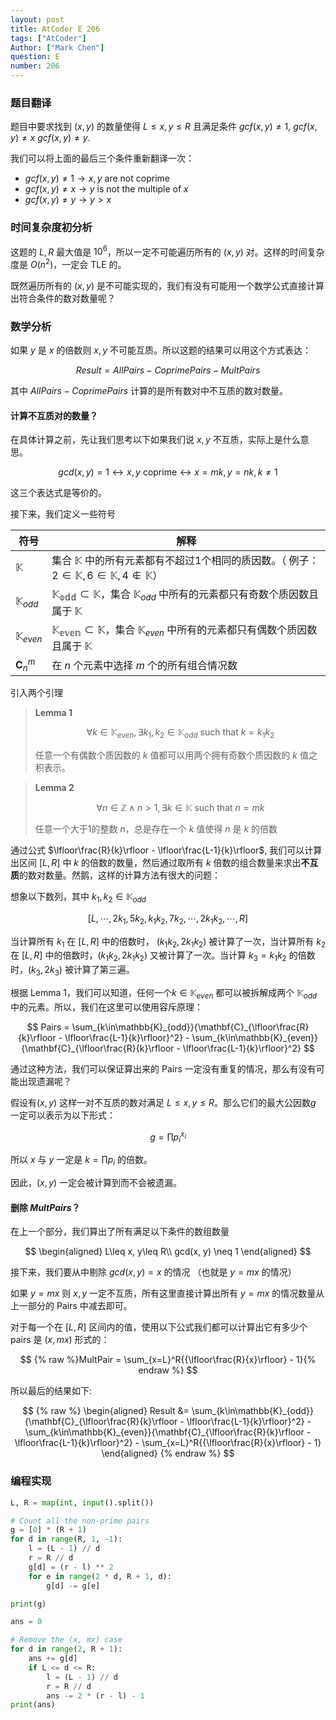 ```yaml
---
layout: post
title: AtCoder E 206
tags: ["AtCoder"]
Author: ["Mark Chen"]
question: E
number: 206
---
```


### 题目翻译

题目中要求找到 $(x, y)$ 的数量使得 $L\leq x, y\leq R$  且满足条件 $gcf(x, y) \neq 1$, $gcf(x, y) \neq x$ $gcf(x, y) \neq y$.

我们可以将上面的最后三个条件重新翻译一次：

* $gcf(x, y) \neq 1 \rightarrow x, y\text{ are not coprime}$
* $gcf(x, y) \neq x \rightarrow y \text{ is not the multiple of }x$
* $gcf(x, y)\neq y \rightarrow y > x$

### 时间复杂度初分析

这题的 $L, R$ 最大值是 $10^6$，所以一定不可能遍历所有的 $(x, y)$ 对。这样的时间复杂度是 $O(n^2)$，一定会 TLE 的。

既然遍历所有的 $(x, y)$ 是不可能实现的，我们有没有可能用一个数学公式直接计算出符合条件的数对数量呢？

### 数学分析

如果 $y$ 是 $x$ 的倍数则 $x, y$ 不可能互质。所以这题的结果可以用这个方式表达：

$$
Result = AllPairs - CoprimePairs - MultPairs
$$

其中 $AllPairs - CoprimePairs$ 计算的是所有数对中不互质的数对数量。

#### 计算不互质对的数量？

在具体计算之前，先让我们思考以下如果我们说 $x, y$ 不互质，实际上是什么意思。

$$
gcd(x, y) = 1 \leftrightarrow x, y \text{ coprime} \leftrightarrow x=mk, y=nk, k\neq 1
$$

这三个表达式是等价的。

接下来，我们定义一些符号

| 符号                | 解释                                                         |
| ------------------- | ------------------------------------------------------------ |
| $\mathbb{K}$        | 集合 $\mathbb{K}$ 中的所有元素都有不超过1个相同的质因数。（ 例子：$2\in \mathbb{K}, 6\in\mathbb{K}, 4\notin \mathbb{K}$） |
| $\mathbb{K}_{odd}$  | $\mathbb{K_{odd}}\subset \mathbb{K}$，集合 $\mathbb{K}_{odd}$ 中所有的元素都只有奇数个质因数且属于 $\mathbb{K}$ |
| $\mathbb{K}_{even}$ | $\mathbb{K_{even}}\subset \mathbb{K}$，集合 $\mathbb{K}_{even}$ 中所有的元素都只有偶数个质因数且属于 $\mathbb{K}$ |
| $\mathbf{C}_n^m$    | 在 $n$ 个元素中选择 $m$ 个的所有组合情况数                   |

引入两个引理

>**Lemma 1**
>
>$$
>\forall k\in\mathbb{K}_{even}, \exists k_1, k_2\in\mathbb{K}_{odd}\text{ such that } k=k_1k_2
>$$
>
>任意一个有偶数个质因数的 $k$ 值都可以用两个拥有奇数个质因数的 $k$ 值之积表示。

> **Lemma 2**
>
> $$
> \forall n\in \mathbb{Z} \wedge n\gt 1, \exists k \in \mathbb{K} \text{ such that } n=mk
> $$
>
> 任意一个大于1的整数 $n$，总是存在一个 $k$ 值使得 $n$ 是 $k$ 的倍数

通过公式 $\lfloor\frac{R}{k}\rfloor - \lfloor\frac{L-1}{k}\rfloor$, 我们可以计算出区间 $[L, R]$ 中 $k$ 的倍数的数量，然后通过取所有 $k$ 倍数的组合数量来求出**不互质**的数对数量。然鹅，这样的计算方法有很大的问题：

想象以下数列，其中 $k_1, k_2\in \mathbb{K}_{odd}$

$$
[L, \cdots, 2k_1, 5k_2, k_1k_2, 7k_2, \cdots, 2k_1k_2, \cdots, R]
$$

当计算所有 $k_1$ 在 $[L, R]$ 中的倍数时， $(k_1k_2, 2k_1k_2)$ 被计算了一次，当计算所有 $k_2$ 在 $[L, R]$ 中的倍数时，$(k_1k_2, 2k_1k_2)$ 又被计算了一次。当计算 $k_3=k_1k_2$ 的倍数时，$(k_3, 2k_3)$ 被计算了第三遍。

根据 Lemma 1，我们可以知道，任何一个$k\in\mathbb{K}_{even}$ 都可以被拆解成两个 $\mathbb{K}_{odd}$ 中的元素。所以，我们在这里可以使用容斥原理：

$$
Pairs = \sum_{k\in\mathbb{K}_{odd}}{\mathbf{C}_{\lfloor\frac{R}{k}\rfloor - \lfloor\frac{L-1}{k}\rfloor}^2} - \sum_{k\in\mathbb{K}_{even}}{\mathbf{C}_{\lfloor\frac{R}{k}\rfloor - \lfloor\frac{L-1}{k}\rfloor}^2}
$$

通过这种方法，我们可以保证算出来的 Pairs 一定没有重复的情况，那么有没有可能出现遗漏呢？

假设有$(x, y)$ 这样一对不互质的数对满足 $L\leq x, y\leq R$。那么它们的最大公因数$g$ 一定可以表示为以下形式：

$$
g=\prod{p_i^{x_i}}
$$

所以 $x$ 与 $y$ 一定是 $k=\prod{p_i}$ 的倍数。

因此，$(x, y)$ 一定会被计算到而不会被遗漏。

#### 删除 $MultPairs$？

在上一个部分，我们算出了所有满足以下条件的数组数量

$$
\begin{aligned}
L\leq x, y\leq R\\
gcd(x, y) \neq 1
\end{aligned}
$$

接下来，我们要从中剔除 $gcd(x, y) = x$ 的情况 （也就是 $y=mx$ 的情况）

如果 $y=mx$ 则 $x, y$ 一定不互质，所有这里直接计算出所有 $y=mx$ 的情况数量从上一部分的 Pairs 中减去即可。

对于每一个在 $[L, R]$ 区间内的值，使用以下公式我们都可以计算出它有多少个 pairs 是 $(x, mx)$ 形式的：

$$
{% raw %}MultPair = \sum_{x=L}^R{{\lfloor\frac{R}{x}\rfloor} - 1}{% endraw %}
$$

所以最后的结果如下:

$$
{% raw %}
\begin{aligned}
Result &= \sum_{k\in\mathbb{K}_{odd}}{\mathbf{C}_{\lfloor\frac{R}{k}\rfloor - \lfloor\frac{L-1}{k}\rfloor}^2} - \sum_{k\in\mathbb{K}_{even}}{\mathbf{C}_{\lfloor\frac{R}{k}\rfloor - \lfloor\frac{L-1}{k}\rfloor}^2} - \sum_{x=L}^R{{\lfloor\frac{R}{x}\rfloor} - 1}
\end{aligned}
{% endraw %}
$$

### 编程实现

```python
L, R = map(int, input().split())

# Count all the non-prime pairs
g = [0] * (R + 1)
for d in range(R, 1, -1):
    l = (L - 1) // d
    r = R // d
    g[d] = (r - l) ** 2
    for e in range(2 * d, R + 1, d):
        g[d] -= g[e]

print(g)

ans = 0

# Remove the (x, mx) case
for d in range(2, R + 1):
    ans += g[d]
    if L <= d <= R:
        l = (L - 1) // d
        r = R // d
        ans -= 2 * (r - l) - 1
print(ans)
```

